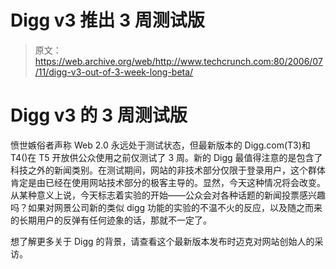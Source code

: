 # Digg v3 推出 3 周测试版 

> 原文：<https://web.archive.org/web/http://www.techcrunch.com:80/2006/07/11/digg-v3-out-of-3-week-long-beta/>

# Digg v3 的 3 周测试版

愤世嫉俗者声称 Web 2.0 永远处于测试状态，但最新版本的 Digg.com(T3)和 T4()在 T5 开放供公众使用之前仅测试了 3 周。新的 Digg 最值得注意的是包含了科技之外的新闻类别。在测试期间，网站的非技术部分仅限于登录用户，这个群体肯定是由已经在使用网站技术部分的极客主导的。显然，今天这种情况将会改变。从某种意义上说，今天标志着实验的开始——公众会对各种话题的新闻投票感兴趣吗？如果对网景公司新的类似 digg 功能的实验的不温不火的反应，以及随之而来的长期用户的反弹有任何迹象的话，那就不一定了。

想了解更多关于 Digg 的背景，请查看这个最新版本发布时迈克对网站创始人的采访。